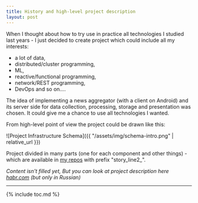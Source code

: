 ```yaml
---
title: History and high-level project description
layout: post
---
```


When I thought about how to try use in practice all technologies I studied last years - I just decided to create project which could include all my interests:

* a lot of data,
* distributed/cluster programming,
* ML,
* reactive/functional programming,
* network/REST programming,
* DevOps and so on....

The idea of implementing a news aggregator (with a client on Android) and its server side for data collection, processing, storage and presentation was chosen.
It could give me a chance to use all technologies I wanted.

From high-level point of view the project could be drawn like this:

![Project Infrastructure Schema]({{ "/assets/img/schema-intro.png" | relative_url }})

Project divided in many parts (one for each component and other things) - which are available in [my repos](https://github.com/fedor-malyshkin/) with prefix "story_line2_".

_Content isn't filled yet, But you can look at project description
here  [habr.com](https://habr.com/post/334510/)  (but only in Russian)_

---
{% include toc.md %}
